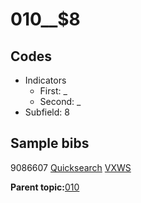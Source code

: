 # 010\_\_$8

## Codes

-   Indicators
    -   First: \_
    -   Second: \_
-   Subfield: 8

## Sample bibs

9086607 [Quicksearch](https://search.library.yale.edu/catalog/9086607) [VXWS](http://prodorbis.library.yale.edu:7014/vxws/GetHoldingsService?bibId=9086607)

**Parent topic:**[010](../../tags/010/010.md)

